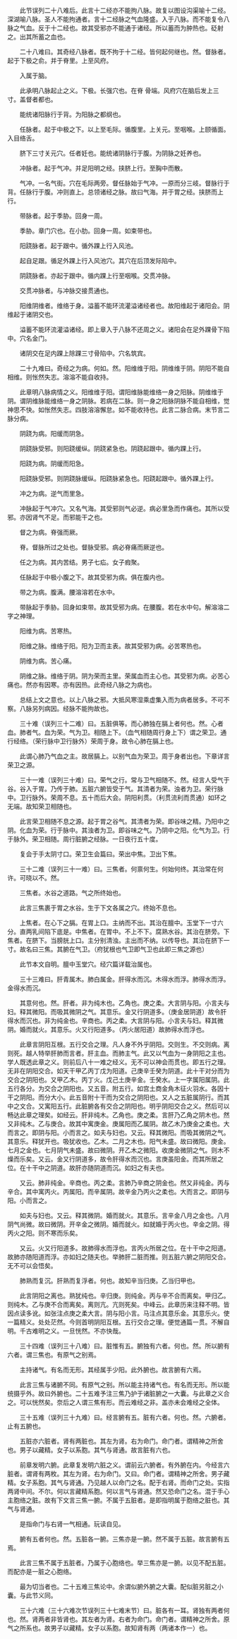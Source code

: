 <!-- { "loadSidebar": true } -->
　　此节误列二十八难后。此言十二经亦不能拘八脉。故复以图设沟渠喻十二经。深湖喻八脉。圣人不能拘通者。言十二经脉之气血隆盛。入于八脉。而不能复令八脉之气血。反于十二经也。故其受邪亦不能通于诸经。所以蓄而为肿热也。砭射之。出其所蓄之血也。

　　二十八难曰。其奇经八脉者。既不拘于十二经。皆何起何继也。然。督脉者。起于下极之俞。并于脊里。上至风府。

　　入属于脑。

　　此承明八脉起止之义。下极。长强穴也。在脊 骨端。风府穴在脑后发上三寸。盖督者都也。

　　能统诸阳脉行于背。为阳脉之都纲也。

　　任脉者。起于中极之下。以上至毛际。循腹里。上关元。至咽喉。上颐循面。入目络舌。

　　脐下三寸关元穴。任者妊也。能统诸阴脉行于腹。为阴脉之妊养也。

　　冲脉者。起于气冲。并足阳明之经。挟脐上行。至胸中而散。

　　气冲。一名气街。穴在毛际两旁。督任脉始于气冲。一原而分三岐。督脉行于背。任脉行于腹。冲则直上。总领诸经之脉。故曰气海。并于胃之经。挟脐而上行。

　　带脉者。起于季胁。回身一周。

　　季胁。章门穴也。在小肋。回身一周。如束带也。

　　阳跷脉者。起于跟中。循外踝上行入风池。

　　起自足跟。循足外踝上行入风池穴。其穴在后顶发际陷中。

　　阴跷脉者。亦起于跟中。循内踝上行至咽喉。交贯冲脉。

　　交贯冲脉者。与冲脉交接贯通也。

　　阳维阴维者。维络于身。溢蓄不能环流灌溢诸经者也。故阳维起于诸阳会。阴维起于诸阴交也。

　　溢蓄不能环流灌溢诸经。即上章入于八脉不还周之义。诸阳会在足外踝骨下陷中。穴名金门。

　　诸阴交在足内踝上除踝三寸骨陷中。穴名筑宾。

　　二十九难曰。奇经之为病。何如。然。阳维维于阳。阴维维于阴。阴阳不能自相维。则怅然失志。溶溶不能自收持。

　　此章明八脉病情之义。阳维维于阳。谓阳维脉能维络一身之阳脉。阴维维于阴。谓阴维脉能维络一身之阴脉。若病在二脉。则一身之阳脉阴脉不能自相维，觉神思不快。如怅然失志。四肢溶溶懈怠。如不能收持也。此言二脉合病。末节言二脉分病。

　　阴跷为病。阳缓而阴急。

　　阴跷脉受邪。则阳跷缓纵。阴跷紧急也。阴跷起跟中。循内踝上行。

　　阳跷为病。阴缓而阳急。

　　阳跷脉受邪。则阴跷脉缓纵。阳跷脉紧急也。阳跷起跟中。循外踝上行。

　　冲之为病。逆气而里急。

　　冲脉起于气冲穴。又名气海。其受邪则气必逆。病必里急而作痛也。其所以受邪。亦因肾气不足。而邪能干之也。

　　督之为病。脊强而厥。

　　脊。督脉所过之处也。督脉受邪。病必脊痛而厥逆也。

　　任之为病。其内苦结。男子七疝。女子瘕聚。

　　任脉起于中极小腹之下。故其受邪为病。俱在腹内也。

　　带之为病。腹满。腰溶溶若在水中。

　　带脉起于季胁。回身如束带。故其受邪为病。在腰腹。若在水中句。解溶溶二字之神理。

　　阳维为病。苦寒热。

　　阳维之脉。维络于阳。阳为卫而主表。故其受邪为病。必苦寒热也。

　　阴维为病。苦心痛。

　　阴维之脉。维络于阴。阴为荣而主里。荣属血而主心也。其受邪为病。必苦心痛也。然亦有因寒。亦有因热。此奇经八脉之为病也。

　　总结上文之意也。以上八脉之邪。大抵风寒湿乘虚集入而为病者居多。不可不察。八脉另列病因。经脉不能拘故也。

　　三十难（误列三十二难）曰。五脏俱等。而心肺独在膈上者何也。然。心者血。肺者气。血为荣。气为卫。相随上下。（血气相随周行身上下）谓之荣卫。通行经络。（荣行脉中卫行脉外）荣周于身。故令心肺在膈上也。

　　此谓心肺乃气血之主。故居膈上。以别气血为荣卫。周于身者出也。下章详言荣卫之源。

　　三十一难（误列三十难）曰。荣气之行。常与卫气相随不。然。经言人受气于谷。谷入于胃。乃传于肺。五脏六腑皆受于气。其清者为荣。浊者为卫。荣行脉中。卫行脉外。荣周不息。五十而后大会。阴阳利贯。（利贯流利而贯通）如环之无端。故知荣卫相随也。

　　此言荣卫相随不息之源。起于胃之谷气。其清者为荣。即谷味之精。乃阳中之阴。化血为荣。行于脉中。其浊者为卫。即谷味之气。乃阴中之阳。化气为卫。行于脉外。荣卫相随。周行脏腑之经脉。一日夜行五十度。

　　复会于手太阴寸口。荣卫生会篇曰。荣出中焦。卫出下焦。

　　三十二难（误列三十一难）曰。三焦者。何禀何生。何始何终。其治常在何许。可晓以不。然。

　　三焦者。水谷之道路。气之所终始也。

　　此言三焦裹于胃之水谷。生于下文各属之穴。终始不息也。

　　上焦者。在心下之膈。在胃上口。主纳而不出。其治在膻中。玉堂下一寸六分。直两乳间陷下底是。中焦者。在胃中。不上不下。腐熟水谷。其治在脐旁。下焦者。在脐下。当膀胱上口。主分别清浊。主出而不纳。以传导也。其治在脐下一寸。故名曰三焦。其腑在气卫。（府犹根也气卫即气卫也此即三焦之源也）

　　此节本文自明。膻中玉堂穴。经穴篇详载治属也。

　　三十三难曰。肝青属木。肺白属金。肝得水而沉。木得水而浮。肺得水而浮。金得水而沉。

　　其意何也。然。肝者。非为纯木也。乙角也。庚之柔。大言阴与阳。小言夫与妇。释其微阳。而吸其微阴之气。其意乐。金又行阴道多。（庚金居阴道）故令肝得水而沉也。非为纯金也。辛商也。丙之柔。大言阴与阳。小言夫与妇。释其微阴。婚而就火。其意乐。火又行阳道多。（丙火居阳道）故肺得水而浮也。

　　此章言阴阳互根。五行交合之理。凡人身不外乎阴阳。交则生。不交则病。离则死。越人特举肝肺而言者。肝主血。而肺主气。此又以气血为一身阴阳之主也。学人既透此章之义。则前后八十一难之经义。无不可以神会而贯也。即五行之理。无非在阴阳交合。如天干甲乙丙丁戊为阳道。己庚辛壬癸为阴道。此十干对分而为交合之阴阳也。又甲乙木。丙丁火。戊己土庚辛金。壬癸水。上一字属阳属阴。此五行各分。为交合之阴阳也。又五音。附五行。如宫土商金角木征火羽水。各因十干之阴阳。而分大小。此五音附十干而为交合之阴阳也。又人之五脏属阴行。而其中之文合。又寓阳五行。此脏腑各有交合之阴阳也。明乎阴阳交合之义。然后可以畅达此章之理矣。如经云。肝非纯木。乙角也。庚之柔。言肝乃乙角之阴木也。然又非纯木。乙与庚合。故其中寓庚金。庚属阳而乙属阴。故乙木乃庚金之柔也。大而言之。即阴与阳。小而言之。如夫与妇也。又云。释其微阳。而吸其微阴之气。其意乐。释犹开也。吸犹收也。乙木。二月之木也。阳气未盛。故曰微阳。庚金。七月之金也。七月阴气未盛。故曰微阴。开乙木之微阳。收庚金微阴之气。则木不燥而乐矣。又云。金又行阴道多，故令肝得水而沉也。言庚虽阳金。而其所居之位。在十干中之阴道。故肝亦随阴道而沉。如妇之有夫也。

　　又云。肺非纯金。辛商也。丙之柔。言肺乃辛商之阴金也。然又非纯金。丙与辛合。其中寓丙火。丙属阳。而辛属阴。故辛金乃丙火之柔也。大而言之。即阴与阳。小而言之。

　　如夫与妇也。又云。释其微阴。婚而就火。其意乐。言辛金八月之金也。八月阴气尚微。故曰微阴。开辛金之微阴。婚而就火。如就婚于丙火也。辛金之阴。得丙火之阳。则不寒而乐矣。

　　又云。火又行阳道多。故肺得水而浮也。言丙火所居之位。在十干中之阳道。故肺亦随阳道而浮。亦如妇之随夫也。举肺肝二脏而推。则五脏六腑之阴阳交合。无不可以会悟矣。

　　肺熟而复沉。肝熟而复浮者。何也。故知辛当归庚。乙当归甲也。

　　此言阴阳之离也。熟犹纯也。辛归庚。则纯金。丙与辛不合而离矣。甲归乙。则纯木。乙与庚不合而离矣。离则亢。亢则死矣。中峰云。此章历来注释不明。皆因点读多讹。如张注点庚之柔大言。阴与阳小言。马注点其意乐金。其意乐火。使一篇精义。处处茫然。今则首明阴阳互根。五行交合之理。便觉通篇一贯。不解自明。千古难明之义。一旦恍然。不亦快哉。

　　三十四难（误列三十八难）曰。脏惟有五。腑独有六者。何也。然。所以腑有六者。谓三焦也。有原气之别焉。

　　主持诸气。有名而无形。其经属手少阳。此外腑也。故言腑有六焉。

　　此言三焦与诸腑不同。有原气之别。所以能主持诸气也。有名而无形。所以能统摄乎外。故曰外腑也。二十五难予注三焦乃护于诸脏腑之一大囊。与此章之义合之。可以恍然矣。奈后之人谓三焦有形。而云难经之非。盖亦未会难经之全体。

　　三十五难（误列三十九难）曰。经言腑有五。脏有六者。何也。然。六腑者。止有五腑也。

　　五脏亦六脏者。肾有两脏也。其左为肾。右为命门。命门者。谓精神之所舍也。男子以藏精。女子以系胞。其气与肾通。故言脏有六也。

　　前章发明六腑。此章复发明六脏之义。谓前云六腑者。有外腑在内。今经言六脏者。谓肾有两枚。其左为肾。右为命门。又曰。命门者。谓精神之所舍。男子藏精。女子系胞。其气与肾通。乃见越人以命门之名。配于右肾。而命门之处。实指两肾中间。不尔。何以言藏精系胞。何以言气与肾通。然又恐命门之名。混于手心主胞络之脏。故有下文言三焦一腑。不属于五脏者。是即指明属于胞络之脏也。其气与肾通。

　　是指命门与右肾一气相通。玩读自见。

　　腑有五者何也。然。五脏各一腑。三焦亦是一腑。然不属于五脏。故言腑有五焉。

　　此言三焦不属于五脏者。乃属于心胞络也。举三焦亦是一腑。以见不配五脏。而配亦是一脏之心胞络。

　　最为切当者也。二十五难三焦论中。余谓似腑外腑之大囊。配似脏另脏之小囊。与此节义同。

　　三十六难（三十六难次节误列三十七难末节）曰。脏各有一耳。肾独有两者何也。然。肾两者非皆肾也。其左者为肾。右者为命门。命门者。谓精神之所舍。原气之所系也。故男子以藏精。女子以系胞。故知肾有两（两诸本作一）也。

